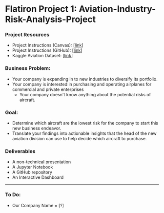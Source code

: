 # Flatiron Project 1: Aviation-Industry-Risk-Analysis-Project


### Project Resources
- Project Instructions (Canvas): [[link](https://learning.flatironschool.com/courses/6412/pages/phase-1-project-description?module_item_id=561813#grading)]
- Project Instructions (GitHub): [[link](https://github.com/learn-co-curriculum/dsc-phase-1-project-v3)]
- Kaggle Aviation Dataset: [[link](https://www.kaggle.com/datasets/khsamaha/aviation-accident-database-synopses)]

### Business Problem:
- Your company is expanding in to new industries to diversify its portfolio.
- Your company is interested in purchasing and operating airplanes for commercial and private enterprises
  - Your company doesn't know anything about the potential risks of aircraft.

### Goal:
  - Determine which aircraft are the lowest risk for the company to start this new business endeavor.
  - Translate your findings into actionable insights that the head of the new aviation division can use to help decide which aircraft to purchase.

### Deliverables
- A non-technical presentation
- A Jupyter Notebook
- A GitHub repository
- An Interactive Dashboard

---
### To Do:

- Our Company Name = [?]


